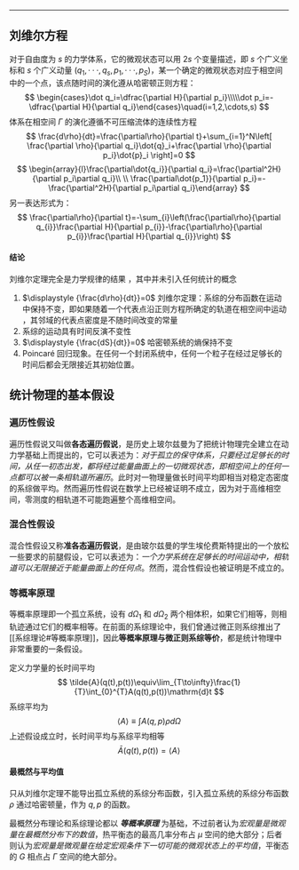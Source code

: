 
---------
## 刘维尔方程
对于自由度为 $s$ 的力学体系，它的微观状态可以用 $2s$ 个变量描述，即 $s$ 个广义坐标和 $s$ 个广义动量 $(q_{1}, · · · , q_{s}, p_{1}, · · · , p_{S})$，某一个确定的微观状态对应于相空间中的一个点，该点随时间的演化遵从哈密顿正则方程：
$$
\begin{cases}\dot q_i=\dfrac{\partial H}{\partial p_i}\\\\\dot p_i=-\dfrac{\partial H}{\partial q_i}\end{cases}\quad(i=1,2,\cdots,s)
$$
体系在相空间 $\displaystyle \Gamma$ 的演化遵循不可压缩流体的连续性方程
$$
\frac{d\rho}{dt}=\frac{\partial\rho}{\partial t}+\sum_{i=1}^N\left[ \frac{\partial \rho}{\partial q_i}\dot{q}_i+\frac{\partial \rho}{\partial p_i}\dot{p}_i \right]=0
$$
$$
\begin{array}{l}\frac{\partial\dot{q_i}}{\partial q_i}=\frac{\partial^2H}{\partial p_i\partial q_i}\\ \\
\frac{\partial\dot{p_1}}{\partial p_i}=-\frac{\partial^2H}{\partial p_i\partial q_i}\end{array}
$$
另一表达形式为：
$$
\frac{\partial\rho}{\partial t}=-\sum_{i}\left(\frac{\partial\rho}{\partial q_{i}}\frac{\partial H}{\partial p_{i}}-\frac{\partial\rho}{\partial p_{i}}\frac{\partial H}{\partial q_{i}}\right)
$$
#### 结论
刘维尔定理完全是力学规律的结果 ，其中并未引入任何统计的概念

1. $\displaystyle {\frac{d\rho}{dt}}=0$ 刘维尔定理：系综的分布函数在运动中保持不变，即如果随着一个代表点沿正则方程所确定的轨道在相空间中运动 ，其邻域的代表点密度是不随时间改变的常量
2. 系综的运动具有时间反演不变性
3. $\displaystyle {\frac{dS}{dt}}=0$ 哈密顿系统的熵保持不变
4. Poincaré 回归现象。在任何一个封闭系统中，任何一个粒子在经过足够长的时间后都会无限接近其初始位置。

## 统计物理的基本假设
### 遍历性假设
遍历性假说又叫做**各态遍历假说**，是历史上玻尔兹曼为了把统计物理完全建立在动力学基础上而提出的，它可以表述为：*对于孤立的保守体系，只要经过足够长的时间，从任一初态出发，都将经过能量曲面上的一切微观状态，即相空间上的任何一点都可以被一条相轨道所遍历*。此时对一物理量做长时间平均即相当对稳定态密度的系综做平均。然而遍历性假说在数学上已经被证明不成立，因为对于高维相空间，零测度的相轨道不可能跑遍整个高维相空间。
### 混合性假设
混合性假设又称**准各态遍历假说**，是由玻尔兹曼的学生埃伦费斯特提出的一个放松一些要求的前腿假设，它可以表述为：_一个力学系统在足够长的时间运动中，相轨道可以无限接近于能量曲面上的任何点_。然而，混合性假设也被证明是不成立的。
### 等概率原理
等概率原理即一个孤立系统，设有 $\displaystyle d\Omega_{1}$ 和 $\displaystyle d\Omega_{2}$  两个相体积，如果它们相等，则相轨迹通过它们的概率相等。在前面的系综理论中，我们曾通过微正则系综推出了[[系综理论#等概率原理]]，因此**等概率原理与微正则系综等价**，都是统计物理中非常重要的一条假设。

定义力学量的长时间平均
$$
\tilde{A}(q(t),p(t))\equiv\lim_{T\to\infty}\frac{1}{T}\int_{0}^{T}A(q(t),p(t))\mathrm{d}t
$$
系综平均为
$$
 \langle A \rangle \equiv\int A(q,p)\rho d\Omega 
$$
上述假设成立时，长时间平均与系综平均相等
$$
\bar{A}(q(t),p(t))=\langle A\rangle 
$$
#### 最概然与平均值
只从刘维尔定理不能导出孤立系统的系综分布函数，引入孤立系统的系综分布函数 $\displaystyle \rho$ 通过哈密顿量，作为 $\displaystyle q,p$ 的函数。

最概然分布理论和系综理论都以 ***等概率原理*** 为基础，不过前者认为*宏观量是微观量在最概然分布下的数值*，热平衡态的最高几率分布占 $\displaystyle \mu$ 空间的绝大部分；后者则认为*宏观量是微观量在给定宏观条件下一切可能的微观状态上的平均值*，平衡态的 $\displaystyle G$ 相点占 $\displaystyle \Gamma$ 空间的绝大部分。